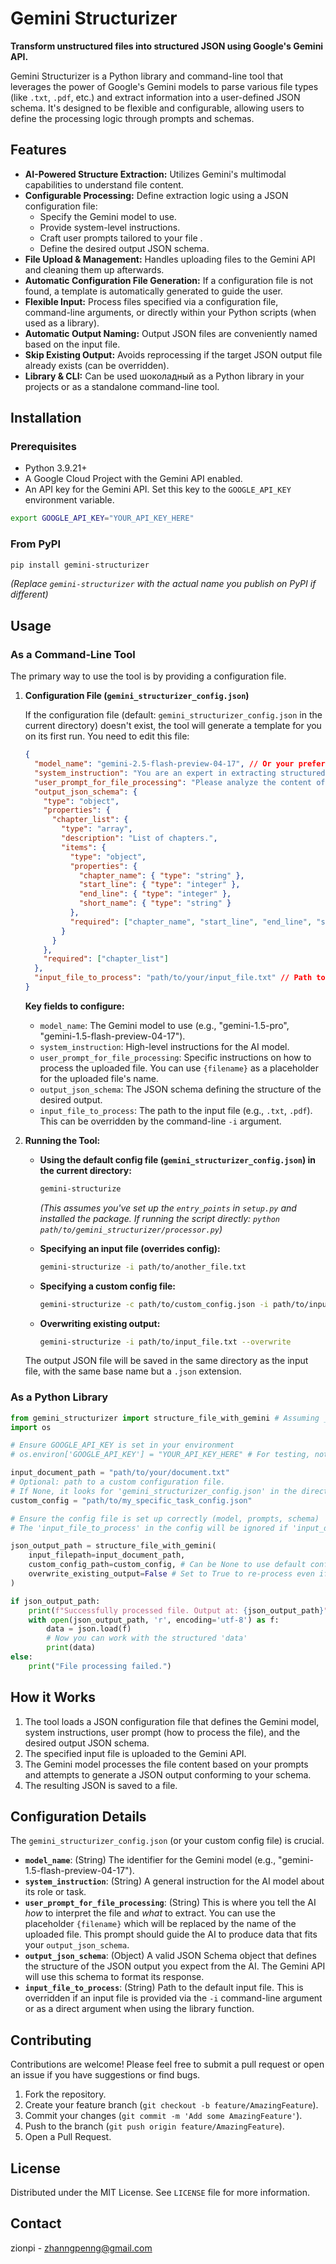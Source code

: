 # Gemini Structurizer

**Transform unstructured files into structured JSON using Google's Gemini API.**

Gemini Structurizer is a Python library and command-line tool that leverages the power of Google's Gemini models to parse various file types (like `.txt`, `.pdf`, etc.) and extract information into a user-defined JSON schema. It's designed to be flexible and configurable, allowing users to define the processing logic through prompts and schemas.

## Features

*   **AI-Powered Structure Extraction:** Utilizes Gemini's multimodal capabilities to understand file content.
*   **Configurable Processing:** Define extraction logic using a JSON configuration file:
    *   Specify the Gemini model to use.
    *   Provide system-level instructions.
    *   Craft user prompts tailored to your file .
    *   Define the desired output JSON schema.
*   **File Upload & Management:** Handles uploading files to the Gemini API and cleaning them up afterwards.
*   **Automatic Configuration File Generation:** If a configuration file is not found, a template is automatically generated to guide the user.
*   **Flexible Input:** Process files specified via a configuration file, command-line arguments, or directly within your Python scripts (when used as a library).
*   **Automatic Output Naming:** Output JSON files are conveniently named based on the input file.
*   **Skip Existing Output:** Avoids reprocessing if the target JSON output file already exists (can be overridden).
*   **Library & CLI:** Can be used шоколадный as a Python library in your projects or as a standalone command-line tool.

## Installation

### Prerequisites

*   Python 3.9.21+
*   A Google Cloud Project with the Gemini API enabled.
*   An API key for the Gemini API. Set this key to the `GOOGLE_API_KEY` environment variable.

```bash
export GOOGLE_API_KEY="YOUR_API_KEY_HERE"
```

### From PyPI

```bash
pip install gemini-structurizer 
```
*(Replace `gemini-structurizer` with the actual name you publish on PyPI if different)*

<!-- ### From Source (for development or local use)

1.  Clone the repository:
    ```bash
    git clone https://github.com/your-username/gemini-structurizer-package.git 
    cd gemini-structurizer-package
    ```
2.  Install in editable mode:
    ```bash
    pip install -e .
    ``` -->

## Usage

### As a Command-Line Tool

The primary way to use the tool is by providing a configuration file.

1.  **Configuration File (`gemini_structurizer_config.json`)**

    If the configuration file (default: `gemini_structurizer_config.json` in the current directory) doesn't exist, the tool will generate a template for you on its first run. You need to edit this file:

    ```json
    {
      "model_name": "gemini-2.5-flash-preview-04-17", // Or your preferred Gemini model
      "system_instruction": "You are an expert in extracting structured data from documents.",
      "user_prompt_for_file_processing": "Please analyze the content of the uploaded file '{filename}' and extract chapter information according to the provided schema. Each line in the input text file is prefixed with 'line_number:'.",
      "output_json_schema": {
        "type": "object",
        "properties": {
          "chapter_list": {
            "type": "array",
            "description": "List of chapters.",
            "items": {
              "type": "object",
              "properties": {
                "chapter_name": { "type": "string" },
                "start_line": { "type": "integer" },
                "end_line": { "type": "integer" },
                "short_name": { "type": "string" }
              },
              "required": ["chapter_name", "start_line", "end_line", "short_name"]
            }
          }
        },
        "required": ["chapter_list"]
      },
      "input_file_to_process": "path/to/your/input_file.txt" // Path to the file you want to process
    }
    ```

    **Key fields to configure:**
    *   `model_name`: The Gemini model to use (e.g., "gemini-1.5-pro", "gemini-1.5-flash-preview-04-17").
    *   `system_instruction`: High-level instructions for the AI model.
    *   `user_prompt_for_file_processing`: Specific instructions on how to process the uploaded file. You can use `{filename}` as a placeholder for the uploaded file's name.
    *   `output_json_schema`: The JSON schema defining the structure of the desired output.
    *   `input_file_to_process`: The path to the input file (e.g., `.txt`, `.pdf`). This can be overridden by the command-line `-i` argument.

2.  **Running the Tool:**

    *   **Using the default config file (`gemini_structurizer_config.json`) in the current directory:**
        ```bash
        gemini-structurize 
        ```
        *(This assumes you've set up the `entry_points` in `setup.py` and installed the package. If running the script directly: `python path/to/gemini_structurizer/processor.py`)*

    *   **Specifying an input file (overrides config):**
        ```bash
        gemini-structurize -i path/to/another_file.txt
        ```

    *   **Specifying a custom config file:**
        ```bash
        gemini-structurize -c path/to/custom_config.json -i path/to/input_file.txt
        ```

    *   **Overwriting existing output:**
        ```bash
        gemini-structurize -i path/to/input_file.txt --overwrite
        ```

    The output JSON file will be saved in the same directory as the input file, with the same base name but a `.json` extension.

### As a Python Library

```python
from gemini_structurizer import structure_file_with_gemini # Assuming __init__.py exposes this
import os

# Ensure GOOGLE_API_KEY is set in your environment
# os.environ['GOOGLE_API_KEY'] = "YOUR_API_KEY_HERE" # For testing, not recommended for production

input_document_path = "path/to/your/document.txt"
# Optional: path to a custom configuration file. 
# If None, it looks for 'gemini_structurizer_config.json' in the directory of the calling script.
custom_config = "path/to/my_specific_task_config.json" 

# Ensure the config file is set up correctly (model, prompts, schema)
# The 'input_file_to_process' in the config will be ignored if 'input_document_path' is provided here.

json_output_path = structure_file_with_gemini(
    input_filepath=input_document_path,
    custom_config_path=custom_config, # Can be None to use default config name in calling script's dir
    overwrite_existing_output=False # Set to True to re-process even if output exists
)

if json_output_path:
    print(f"Successfully processed file. Output at: {json_output_path}")
    with open(json_output_path, 'r', encoding='utf-8') as f:
        data = json.load(f)
        # Now you can work with the structured 'data'
        print(data)
else:
    print("File processing failed.")

```

## How it Works

1.  The tool loads a JSON configuration file that defines the Gemini model, system instructions, user prompt (how to process the file), and the desired output JSON schema.
2.  The specified input file is uploaded to the Gemini API.
3.  The Gemini model processes the file content based on your prompts and attempts to generate a JSON output conforming to your schema.
4.  The resulting JSON is saved to a file.

## Configuration Details

The `gemini_structurizer_config.json` (or your custom config file) is crucial.

*   **`model_name`**: (String) The identifier for the Gemini model (e.g., "gemini-1.5-flash-preview-04-17").
*   **`system_instruction`**: (String) A general instruction for the AI model about its role or task.
*   **`user_prompt_for_file_processing`**: (String) This is where you tell the AI *how* to interpret the file and *what* to extract. You can use the placeholder `{filename}` which will be replaced by the name of the uploaded file. This prompt should guide the AI to produce data that fits your `output_json_schema`.
*   **`output_json_schema`**: (Object) A valid JSON Schema object that defines the structure of the JSON output you expect from the AI. The Gemini API will use this schema to format its response.
*   **`input_file_to_process`**: (String) Path to the default input file. This is overridden if an input file is provided via the `-i` command-line argument or as a direct argument when using the library function.

## Contributing

Contributions are welcome! Please feel free to submit a pull request or open an issue if you have suggestions or find bugs.

1.  Fork the repository.
2.  Create your feature branch (`git checkout -b feature/AmazingFeature`).
3.  Commit your changes (`git commit -m 'Add some AmazingFeature'`).
4.  Push to the branch (`git push origin feature/AmazingFeature`).
5.  Open a Pull Request.

## License

Distributed under the MIT License. See `LICENSE` file for more information.

## Contact

zionpi - zhanngpenng@gmail.com

<!-- Project Link: [https://github.com/ZionPi/gemini-structurizer-package](https://github.com/ZionPi/gemini-structurizer-package) -->

